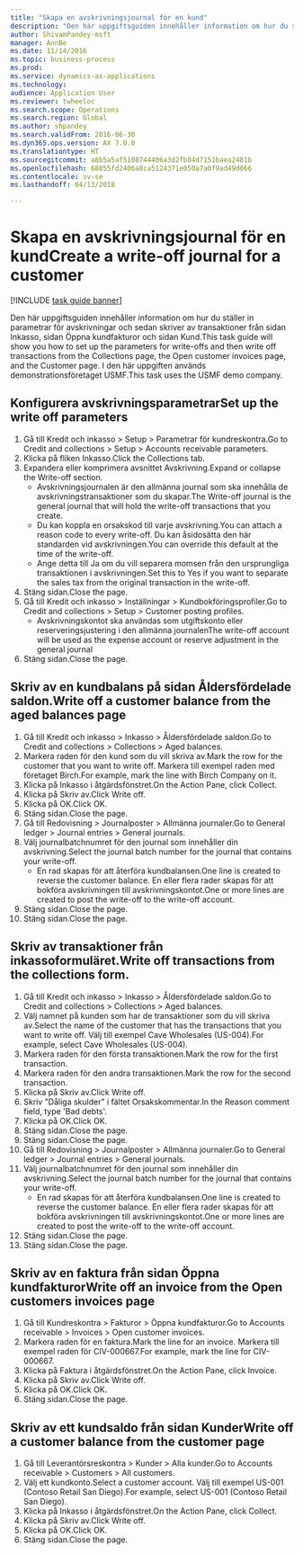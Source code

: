 ```yaml
--- 
title: "Skapa en avskrivningsjournal för en kund"
description: "Den här uppgiftsguiden innehåller information om hur du ställer in parametrar för avskrivningar och sedan skriver av transaktioner från sidan Inkasso, sidan Öppna kundfakturor och sidan Kund."
author: ShivamPandey-msft
manager: AnnBe
ms.date: 11/14/2016
ms.topic: business-process
ms.prod: 
ms.service: dynamics-ax-applications
ms.technology: 
audience: Application User
ms.reviewer: twheeloc
ms.search.scope: Operations
ms.search.region: Global
ms.author: shpandey
ms.search.validFrom: 2016-06-30
ms.dyn365.ops.version: AX 7.0.0
ms.translationtype: HT
ms.sourcegitcommit: a8b5a5af5108744406a3d2fb84d7151baea2481b
ms.openlocfilehash: 68855fd2406a8ca5124371e050a7a0f9ad49d066
ms.contentlocale: sv-se
ms.lasthandoff: 04/13/2018

---
```

# <a name="create-a-write-off-journal-for-a-customer"></a><span data-ttu-id="edc9e-103">Skapa en avskrivningsjournal för en kund</span><span class="sxs-lookup"><span data-stu-id="edc9e-103">Create a write-off journal for a customer</span></span>

[!INCLUDE [task guide banner](../../includes/task-guide-banner.md)]

<span data-ttu-id="edc9e-104">Den här uppgiftsguiden innehåller information om hur du ställer in parametrar för avskrivningar och sedan skriver av transaktioner från sidan Inkasso, sidan Öppna kundfakturor och sidan Kund.</span><span class="sxs-lookup"><span data-stu-id="edc9e-104">This task guide will show you how to set up the parameters for write-offs and then write off transactions from the Collections page, the Open customer invoices page, and the Customer page.</span></span> <span data-ttu-id="edc9e-105">I den här uppgiften används demonstrationsföretaget USMF.</span><span class="sxs-lookup"><span data-stu-id="edc9e-105">This task uses the USMF demo company.</span></span>


## <a name="set-up-the-write-off-parameters"></a><span data-ttu-id="edc9e-106">Konfigurera avskrivningsparametrar</span><span class="sxs-lookup"><span data-stu-id="edc9e-106">Set up the write off parameters</span></span>
1. <span data-ttu-id="edc9e-107">Gå till Kredit och inkasso > Setup > Parametrar för kundreskontra.</span><span class="sxs-lookup"><span data-stu-id="edc9e-107">Go to Credit and collections > Setup > Accounts receivable parameters.</span></span>
2. <span data-ttu-id="edc9e-108">Klicka på fliken Inkasso.</span><span class="sxs-lookup"><span data-stu-id="edc9e-108">Click the Collections tab.</span></span>
3. <span data-ttu-id="edc9e-109">Expandera eller komprimera avsnittet Avskrivning.</span><span class="sxs-lookup"><span data-stu-id="edc9e-109">Expand or collapse the Write-off section.</span></span>
    * <span data-ttu-id="edc9e-110">Avskrivningsjournalen är den allmänna journal som ska innehålla de avskrivningstransaktioner som du skapar.</span><span class="sxs-lookup"><span data-stu-id="edc9e-110">The Write-off journal is the general journal that will hold the write-off transactions that you create.</span></span>  
    * <span data-ttu-id="edc9e-111">Du kan koppla en orsakskod till varje avskrivning.</span><span class="sxs-lookup"><span data-stu-id="edc9e-111">You can attach a reason code to every write-off.</span></span> <span data-ttu-id="edc9e-112">Du kan åsidosätta den här standarden vid avskrivningen.</span><span class="sxs-lookup"><span data-stu-id="edc9e-112">You can override this default at the time of the write-off.</span></span>  
    * <span data-ttu-id="edc9e-113">Ange detta till Ja om du vill separera momsen från den ursprungliga transaktionen i avskrivningen.</span><span class="sxs-lookup"><span data-stu-id="edc9e-113">Set this to Yes if you want to separate the sales tax from the original transaction in the write-off.</span></span>  
4. <span data-ttu-id="edc9e-114">Stäng sidan.</span><span class="sxs-lookup"><span data-stu-id="edc9e-114">Close the page.</span></span>
5. <span data-ttu-id="edc9e-115">Gå till Kredit och inkasso > Inställningar > Kundbokföringsprofiler.</span><span class="sxs-lookup"><span data-stu-id="edc9e-115">Go to Credit and collections > Setup > Customer posting profiles.</span></span>
    * <span data-ttu-id="edc9e-116">Avskrivningskontot ska användas som utgiftskonto eller reserveringsjustering i den allmänna journalen</span><span class="sxs-lookup"><span data-stu-id="edc9e-116">The write-off account will be used as the expense account or reserve adjustment in the general journal</span></span>   
6. <span data-ttu-id="edc9e-117">Stäng sidan.</span><span class="sxs-lookup"><span data-stu-id="edc9e-117">Close the page.</span></span>

## <a name="write-off-a-customer-balance-from-the-aged-balances-page"></a><span data-ttu-id="edc9e-118">Skriv av en kundbalans på sidan Åldersfördelade saldon.</span><span class="sxs-lookup"><span data-stu-id="edc9e-118">Write off a customer balance from the aged balances page</span></span>
1. <span data-ttu-id="edc9e-119">Gå till Kredit och inkasso > Inkasso > Åldersfördelade saldon.</span><span class="sxs-lookup"><span data-stu-id="edc9e-119">Go to Credit and collections > Collections > Aged balances.</span></span>
2. <span data-ttu-id="edc9e-120">Markera raden för den kund som du vill skriva av.</span><span class="sxs-lookup"><span data-stu-id="edc9e-120">Mark the row for the customer that you want to write off.</span></span> <span data-ttu-id="edc9e-121">Markera till exempel raden med företaget Birch.</span><span class="sxs-lookup"><span data-stu-id="edc9e-121">For example, mark the line with Birch Company on it.</span></span>
3. <span data-ttu-id="edc9e-122">Klicka på Inkasso i åtgärdsfönstret.</span><span class="sxs-lookup"><span data-stu-id="edc9e-122">On the Action Pane, click Collect.</span></span>
4. <span data-ttu-id="edc9e-123">Klicka på Skriv av.</span><span class="sxs-lookup"><span data-stu-id="edc9e-123">Click Write off.</span></span>
5. <span data-ttu-id="edc9e-124">Klicka på OK.</span><span class="sxs-lookup"><span data-stu-id="edc9e-124">Click OK.</span></span>
6. <span data-ttu-id="edc9e-125">Stäng sidan.</span><span class="sxs-lookup"><span data-stu-id="edc9e-125">Close the page.</span></span>
7. <span data-ttu-id="edc9e-126">Gå till Redovisning > Journalposter > Allmänna journaler.</span><span class="sxs-lookup"><span data-stu-id="edc9e-126">Go to General ledger > Journal entries > General journals.</span></span>
8. <span data-ttu-id="edc9e-127">Välj journalbatchnumret för den journal som innehåller din avskrivning.</span><span class="sxs-lookup"><span data-stu-id="edc9e-127">Select the journal batch number for the journal that contains your write-off.</span></span>
    * <span data-ttu-id="edc9e-128">En rad skapas för att återföra kundbalansen.</span><span class="sxs-lookup"><span data-stu-id="edc9e-128">One line is created to reverse the customer balance.</span></span> <span data-ttu-id="edc9e-129">En eller flera rader skapas för att bokföra avskrivningen till avskrivningskontot.</span><span class="sxs-lookup"><span data-stu-id="edc9e-129">One or more lines are created to post the write-off to the write-off account.</span></span>  
9. <span data-ttu-id="edc9e-130">Stäng sidan.</span><span class="sxs-lookup"><span data-stu-id="edc9e-130">Close the page.</span></span>
10. <span data-ttu-id="edc9e-131">Stäng sidan.</span><span class="sxs-lookup"><span data-stu-id="edc9e-131">Close the page.</span></span>

## <a name="write-off-transactions-from-the-collections-form"></a><span data-ttu-id="edc9e-132">Skriv av transaktioner från inkassoformuläret.</span><span class="sxs-lookup"><span data-stu-id="edc9e-132">Write off transactions from the collections form.</span></span>
1. <span data-ttu-id="edc9e-133">Gå till Kredit och inkasso > Inkasso > Åldersfördelade saldon.</span><span class="sxs-lookup"><span data-stu-id="edc9e-133">Go to Credit and collections > Collections > Aged balances.</span></span>
2. <span data-ttu-id="edc9e-134">Välj namnet på kunden som har de transaktioner som du vill skriva av.</span><span class="sxs-lookup"><span data-stu-id="edc9e-134">Select the name of the customer that has the transactions that you want to write off.</span></span> <span data-ttu-id="edc9e-135">Välj till exempel Cave Wholesales (US-004).</span><span class="sxs-lookup"><span data-stu-id="edc9e-135">For example, select Cave Wholesales (US-004).</span></span>
3. <span data-ttu-id="edc9e-136">Markera raden för den första transaktionen.</span><span class="sxs-lookup"><span data-stu-id="edc9e-136">Mark the row for the first transaction.</span></span>
4. <span data-ttu-id="edc9e-137">Markera raden för den andra transaktionen.</span><span class="sxs-lookup"><span data-stu-id="edc9e-137">Mark the row for the second transaction.</span></span>
5. <span data-ttu-id="edc9e-138">Klicka på Skriv av.</span><span class="sxs-lookup"><span data-stu-id="edc9e-138">Click Write off.</span></span>
6. <span data-ttu-id="edc9e-139">Skriv "Dåliga skulder" i fältet Orsakskommentar.</span><span class="sxs-lookup"><span data-stu-id="edc9e-139">In the Reason comment field, type 'Bad debts'.</span></span>
7. <span data-ttu-id="edc9e-140">Klicka på OK.</span><span class="sxs-lookup"><span data-stu-id="edc9e-140">Click OK.</span></span>
8. <span data-ttu-id="edc9e-141">Stäng sidan.</span><span class="sxs-lookup"><span data-stu-id="edc9e-141">Close the page.</span></span>
9. <span data-ttu-id="edc9e-142">Stäng sidan.</span><span class="sxs-lookup"><span data-stu-id="edc9e-142">Close the page.</span></span>
10. <span data-ttu-id="edc9e-143">Gå till Redovisning > Journalposter > Allmänna journaler.</span><span class="sxs-lookup"><span data-stu-id="edc9e-143">Go to General ledger > Journal entries > General journals.</span></span>
11. <span data-ttu-id="edc9e-144">Välj journalbatchnumret för den journal som innehåller din avskrivning.</span><span class="sxs-lookup"><span data-stu-id="edc9e-144">Select the journal batch number for the journal that contains your write-off.</span></span>
    * <span data-ttu-id="edc9e-145">En rad skapas för att återföra kundbalansen.</span><span class="sxs-lookup"><span data-stu-id="edc9e-145">One line is created to reverse the customer balance.</span></span> <span data-ttu-id="edc9e-146">En eller flera rader skapas för att bokföra avskrivningen till avskrivningskontot.</span><span class="sxs-lookup"><span data-stu-id="edc9e-146">One or more lines are created to post the write-off to the write-off account.</span></span>  
12. <span data-ttu-id="edc9e-147">Stäng sidan.</span><span class="sxs-lookup"><span data-stu-id="edc9e-147">Close the page.</span></span>
13. <span data-ttu-id="edc9e-148">Stäng sidan.</span><span class="sxs-lookup"><span data-stu-id="edc9e-148">Close the page.</span></span>

## <a name="write-off-an-invoice-from-the-open-customers-invoices-page"></a><span data-ttu-id="edc9e-149">Skriv av en faktura från sidan Öppna kundfakturor</span><span class="sxs-lookup"><span data-stu-id="edc9e-149">Write off an invoice from the Open customers invoices page</span></span>
1. <span data-ttu-id="edc9e-150">Gå till Kundreskontra > Fakturor > Öppna kundfakturor.</span><span class="sxs-lookup"><span data-stu-id="edc9e-150">Go to Accounts receivable > Invoices > Open customer invoices.</span></span>
2. <span data-ttu-id="edc9e-151">Markera raden för en faktura.</span><span class="sxs-lookup"><span data-stu-id="edc9e-151">Mark the line for an invoice.</span></span> <span data-ttu-id="edc9e-152">Markera till exempel raden för CIV-000667.</span><span class="sxs-lookup"><span data-stu-id="edc9e-152">For example, mark the line for CIV-000667.</span></span>
3. <span data-ttu-id="edc9e-153">Klicka på Faktura i åtgärdsfönstret.</span><span class="sxs-lookup"><span data-stu-id="edc9e-153">On the Action Pane, click Invoice.</span></span>
4. <span data-ttu-id="edc9e-154">Klicka på Skriv av.</span><span class="sxs-lookup"><span data-stu-id="edc9e-154">Click Write off.</span></span>
5. <span data-ttu-id="edc9e-155">Klicka på OK.</span><span class="sxs-lookup"><span data-stu-id="edc9e-155">Click OK.</span></span>
6. <span data-ttu-id="edc9e-156">Stäng sidan.</span><span class="sxs-lookup"><span data-stu-id="edc9e-156">Close the page.</span></span>

## <a name="write-off-a-customer-balance-from-the-customer-page"></a><span data-ttu-id="edc9e-157">Skriv av ett kundsaldo från sidan Kunder</span><span class="sxs-lookup"><span data-stu-id="edc9e-157">Write off a customer balance from the customer page</span></span>
1. <span data-ttu-id="edc9e-158">Gå till Leverantörsreskontra > Kunder > Alla kunder.</span><span class="sxs-lookup"><span data-stu-id="edc9e-158">Go to Accounts receivable > Customers > All customers.</span></span>
2. <span data-ttu-id="edc9e-159">Välj ett kundkonto.</span><span class="sxs-lookup"><span data-stu-id="edc9e-159">Select a customer account.</span></span> <span data-ttu-id="edc9e-160">Välj till exempel US-001 (Contoso Retail San Diego).</span><span class="sxs-lookup"><span data-stu-id="edc9e-160">For example, select US-001 (Contoso Retail San Diego).</span></span>
3. <span data-ttu-id="edc9e-161">Klicka på Inkasso i åtgärdsfönstret.</span><span class="sxs-lookup"><span data-stu-id="edc9e-161">On the Action Pane, click Collect.</span></span>
4. <span data-ttu-id="edc9e-162">Klicka på Skriv av.</span><span class="sxs-lookup"><span data-stu-id="edc9e-162">Click Write off.</span></span>
5. <span data-ttu-id="edc9e-163">Klicka på OK.</span><span class="sxs-lookup"><span data-stu-id="edc9e-163">Click OK.</span></span>
6. <span data-ttu-id="edc9e-164">Stäng sidan.</span><span class="sxs-lookup"><span data-stu-id="edc9e-164">Close the page.</span></span>



